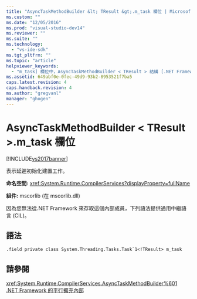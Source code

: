 ```yaml
---
title: "AsyncTaskMethodBuilder &lt; TResult &gt;.m_task 欄位 | Microsoft Docs"
ms.custom: ""
ms.date: "12/05/2016"
ms.prod: "visual-studio-dev14"
ms.reviewer: ""
ms.suite: ""
ms.technology: 
  - "vs-ide-sdk"
ms.tgt_pltfrm: ""
ms.topic: "article"
helpviewer_keywords: 
  - "m_task] 欄位中，AsyncTaskMethodBuilder < TResult > 結構 [.NET Framework 偵錯引擎]"
ms.assetid: 649abf0e-0fec-49d9-93b2-8953521f7ba5
caps.latest.revision: 4
caps.handback.revision: 4
ms.author: "gregvanl"
manager: "ghogen"
---
```

# AsyncTaskMethodBuilder &lt; TResult &gt;.m_task 欄位
[!INCLUDE[vs2017banner](../../code-quality/includes/vs2017banner.md)]

表示延遲初始化建置工作。  
  
 **命名空間:** <xref:System.Runtime.CompilerServices?displayProperty=fullName>  
  
 **組件:** mscorlib \(在 mscorlib.dll\)  
  
 因為您無法從.NET Framework 來存取這個內部成員，下列語法提供通用中繼語言 \(CIL\)。  
  
## 語法  
  
```  
.field private class System.Threading.Tasks.Task`1<!TResult> m_task  
```  
  
## 請參閱  
 <xref:System.Runtime.CompilerServices.AsyncTaskMethodBuilder%601>   
 [.NET Framework 的平行擴充內部](../../extensibility/debugger/parallel-extension-internals-for-the-dotnet-framework.md)